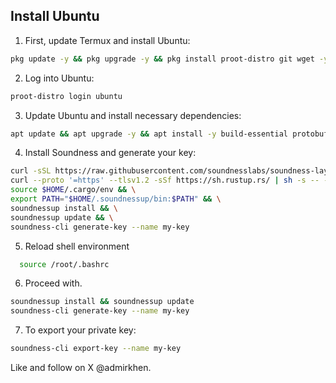 ## Install Ubuntu

1. First, update Termux and install Ubuntu:

```bash
pkg update -y && pkg upgrade -y && pkg install proot-distro git wget -y && proot-distro install ubuntu && proot-distro login ubuntu
```
2. Log into Ubuntu:

```bash
proot-distro login ubuntu
```

3. Update Ubuntu and install necessary dependencies:
```bash
apt update && apt upgrade -y && apt install -y build-essential protobuf-compiler curl wget pkg-config libcrypto++-dev libc6-dev openssl libssl-dev
```


4. Install Soundness and generate your key:
```bash
curl -sSL https://raw.githubusercontent.com/soundnesslabs/soundness-layer/main/soundnessup/install | bash && \
curl --proto '=https' --tlsv1.2 -sSf https://sh.rustup.rs/ | sh -s -- -y && \
source $HOME/.cargo/env && \
export PATH="$HOME/.soundnessup/bin:$PATH" && \
soundnessup install && \
soundnessup update && \
soundness-cli generate-key --name my-key
```
5. Reload shell environment
 ```bash
   source /root/.bashrc
```

6.  Proceed with.
   ```bash
soundnessup install && soundnessup update
soundness-cli generate-key --name my-key
```


7. To export your private key:
```bash
soundness-cli export-key --name my-key
```

Like and follow on X @admirkhen.
